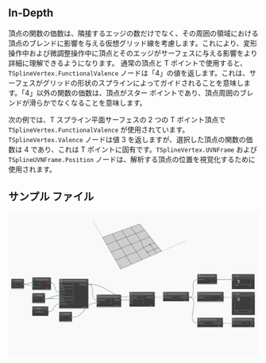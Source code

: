 <!--- Autodesk.DesignScript.Geometry.TSpline.TSplineVertex.FunctionalValence --->
<!--- N44VZ3AJYWSL6V3DZOJYGO3ER47KV2Q6UNXWX7N6U47NDLFO3TBQ --->
## In-Depth
頂点の関数の価数は、隣接するエッジの数だけでなく、その周囲の領域における頂点のブレンドに影響を与える仮想グリッド線を考慮します。これにより、変形操作中および微調整操作中に頂点とそのエッジがサーフェスに与える影響をより詳細に理解できるようになります。
通常の頂点と T ポイントで使用すると、`TSplineVertex.FunctionalValence` ノードは「4」の値を返します。これは、サーフェスがグリッドの形状のスプラインによってガイドされることを意味します。「4」以外の関数の価数は、頂点がスター ポイントであり、頂点周囲のブレンドが滑らかでなくなることを意味します。

次の例では、T スプライン平面サーフェスの 2 つの T ポイント頂点で `TSplineVertex.FunctionalValence` が使用されています。`TSplineVertex.Valence` ノードは値 3 を返しますが、選択した頂点の関数の価数は 4 であり、これは T ポイントに固有です。`TSplineVertex.UVNFrame` および `TSplineUVNFrame.Position` ノードは、解析する頂点の位置を視覚化するために使用されます。

## サンプル ファイル

![Example](./N44VZ3AJYWSL6V3DZOJYGO3ER47KV2Q6UNXWX7N6U47NDLFO3TBQ_img.jpg)
